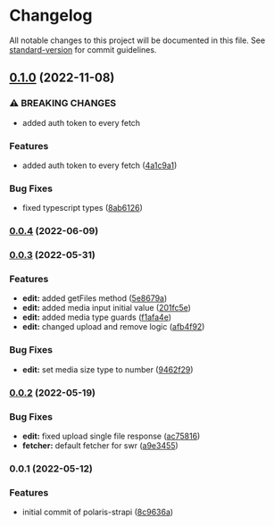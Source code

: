 # Changelog

All notable changes to this project will be documented in this file. See [standard-version](https://github.com/conventional-changelog/standard-version) for commit guidelines.

## [0.1.0](https://github.com/shop3/polaris-strapi/compare/v0.0.4...v0.1.0) (2022-11-08)


### ⚠ BREAKING CHANGES

* added auth token to every fetch

### Features

* added auth token to every fetch ([4a1c9a1](https://github.com/shop3/polaris-strapi/commit/4a1c9a1e72d3a18aa458e6f6726d3d24bb66d121))


### Bug Fixes

* fixed typescript types ([8ab6126](https://github.com/shop3/polaris-strapi/commit/8ab6126af3d3d1b26645c1676298d66ddda61336))

### [0.0.4](https://github.com/shop3/polaris-strapi/compare/v0.0.3...v0.0.4) (2022-06-09)

### [0.0.3](https://github.com/shop3/polaris-strapi/compare/v0.0.2...v0.0.3) (2022-05-31)


### Features

* **edit:** added getFiles method ([5e8679a](https://github.com/shop3/polaris-strapi/commit/5e8679a4516ac815ede9a603131c1cf207c5cd14))
* **edit:** added media input initial value ([201fc5e](https://github.com/shop3/polaris-strapi/commit/201fc5ecc60843862d8e1a2ca57ce8d3e1f1e777))
* **edit:** added media type guards ([f1afa4e](https://github.com/shop3/polaris-strapi/commit/f1afa4ed2a33279786efaa43bb548d40d7a11f4b))
* **edit:** changed upload and remove logic ([afb4f92](https://github.com/shop3/polaris-strapi/commit/afb4f9205185f7536d413f19ddcd1355baad22bc))


### Bug Fixes

* **edit:** set media size type to number ([9462f29](https://github.com/shop3/polaris-strapi/commit/9462f292bf27855347fdaf6109f2a3dec3d9b52e))

### [0.0.2](https://github.com/shop3/polaris-strapi/compare/v0.0.1...v0.0.2) (2022-05-19)


### Bug Fixes

* **edit:** fixed upload single file response ([ac75816](https://github.com/shop3/polaris-strapi/commit/ac75816ed837078f7c07f7fcea09791d5df9afb8))
* **fetcher:** default fetcher for swr ([a9e3455](https://github.com/shop3/polaris-strapi/commit/a9e3455c7548614b5427098ae8f74d0ea62e31af))

### 0.0.1 (2022-05-12)


### Features

* initial commit of polaris-strapi ([8c9636a](https://github.com/shop3/polaris-strapi/commit/8c9636aa13c571c4d2f6c81480436a30c2ee5048))
